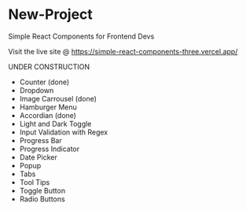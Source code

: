 # New-Project

Simple React Components for Frontend Devs

Visit the live site @ https://simple-react-components-three.vercel.app/

UNDER CONSTRUCTION

- Counter (done)
- Dropdown
- Image Carrousel (done)
- Hamburger Menu
- Accordian (done)
- Light and Dark Toggle
- Input Validation with Regex
- Progress Bar
- Progress Indicator
- Date Picker
- Popup
- Tabs
- Tool Tips
- Toggle Button
- Radio Buttons
